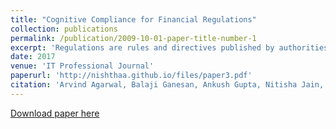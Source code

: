 ```yaml
---
title: "Cognitive Compliance for Financial Regulations"
collection: publications
permalink: /publication/2009-10-01-paper-title-number-1
excerpt: 'Regulations are rules and directives published by authorities to safeguard consumer interest in an industry. Compliance with such regulations is getting increasingly hard due both to the complexity of these documents, which require experts to read, understand, and interpret them manually, and to the sheer volume of regulatory change. Many CFOs rate this as their top challenge. The authors' Cogpliance platform uses a cognitive approach to achieve regulatory compliance. Here, they describe key compliance-related tasks and demonstrate how Cogpliance helps compliance officers to handle those tasks effectively.'
date: 2017
venue: 'IT Professional Journal'
paperurl: 'http://nishthaa.github.io/files/paper3.pdf'
citation: 'Arvind Agarwal, Balaji Ganesan, Ankush Gupta, Nitisha Jain, Hima P Karanam, Arun Kumar, Nishtha Madaan, Vitobha Munigala, Srikanth G Tamilselvam. &quot; Cognitive Compliance for Financial Regulations .&quot; <i>IT Professional</i>. 1(1).'
---
```



[Download paper here](https://www.researchgate.net/profile/Yousef_Labsiv/project/The-design-of-an-online-learning-system-in-Morocco-especially-rural-areas/attachment/59d2794ab53d2f2327c5389e/AS:545068364857344@1506965833478/download/mit201704.issue.pdf?context=ProjectUpdatesLog#page=30)

